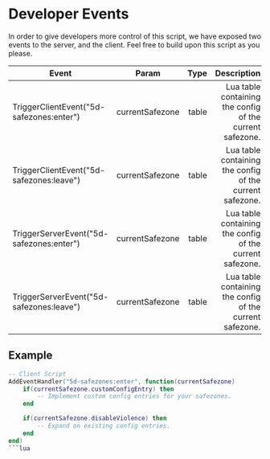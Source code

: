 # Developer Events

In order to give developers more control of this script, we have exposed two events to the server, and the client. Feel free to build upon this script as you please.



| Event        | Param           | Type | Description  |
| ------------- |:-------------: |-------------: | -----:|
| TriggerClientEvent("5d-safezones:enter") | currentSafezone | table | Lua table containing the config of the current safezone. |
| TriggerClientEvent("5d-safezones:leave") | currentSafezone | table | Lua table containing the config of the current safezone. |
| TriggerServerEvent("5d-safezones:enter") | currentSafezone | table | Lua table containing the config of the current safezone. |
| TriggerServerEvent("5d-safezones:leave") | currentSafezone | table | Lua table containing the config of the current safezone. |


## Example

```lua
-- Client Script
AddEventHandler("5d-safezones:enter", function(currentSafezone)
    if(currentSafezone.customConfigEntry) then
        -- Implement custom config entries for your safezones.
    end

    if(currentSafezone.disableViolence) then
        -- Expand on existing config entries. 
    end
end)
```lua